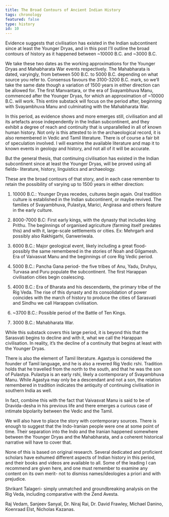 ```yaml
---
title: The Broad Contours of Ancient Indian History
tags: chronology
featured: false
type: history
id: 10
---
```


Evidence suggests that civilisation has existed in the Indian subcontinent since at least the Younger Dryas, and in this post I’ll outline the broad contours of history as it happened between ~10000 B.C. and ~3000 B.C.

We take these two dates as the working approximations for the Younger Dryas and Mahabharata War events respectively. The Mahabharata is dated, varyingly, from between 500 B.C. to 5000 B.C. depending on what source you refer to. Consensus favours the 3100-3200 B.C. mark, so we’ll take the same date though a variation of 1500 years in either direction can be allowed for. The first Manvantara, or the era of Svayambhuva Manu, commenced after the Younger Dryas, for which an approximation of ~10000 B.C. will work. This entire substack will focus on the period after, beginning with Svayambhuva Manu and culminating with the Mahabharata War.

In this period, as evidence shows and more emerges still, civilisation and all its artefacts arose independently in the Indian subcontinent, and they exhibit a degree of reach and continuity that is unparallelled in all of known human history. Not only is this attested to in the archaeological record, it is also remembered in Vedic and Tamil literature. There is of course a fair bit of speculation involved. I will examine the available literature and map it to known events in geology and history, and not all of it will be accurate.

But the general thesis, that continuing civilisation has existed in the Indian subcontinent since at least the Younger Dryas, will be proved using all fields- literature, history, linguistics and archaeology.

These are the broad contours of that story, and in each case remember to retain the possibility of varying up to 1500 years in either direction:

1. 10000 B.C.: Younger Dryas recedes, cultures begin again. Oral tradition culture is established in the Indian subcontinent, or maybe revived. The families of Svayambhuva, Pulastya, Marici, Angirasa and others feature in the early culture.

2. 8000-7000 B.C: First early kings, with the dynasty that includes king Prithu. The beginnings of organised agriculture (farming itself predates this) and with it, large-scale settlements or cities. Ex: Mehrgarh and possibly also Rakhigarhi, Ganweriwala.

3. 6000 B.C.: Major geological event, likely including a great flood- possibly the same remembered in the stories of Noah and Gilgamesh. Era of Vaivasvat Manu and the beginnings of core Rig Vedic period.

4. 5000 B.C.: Pancha Gana period- the five tribes of Anu, Yadu, Druhyu, Turvasa and Puru populate the subcontinent. The first Harappan civilisation cities begin coalescing.

5. 4000 B.C.: Era of Bharata and his descendants, the primary tribe of the Rig Veda. The rise of this dynasty and its consolidation of power coincides with the march of history to produce the cities of Sarasvati and Sindhu we call Harappan civilisation.

6. ~3700 B.C.: Possible period of the Battle of Ten Kings.

7. 3000 B.C.: Mahabharata War.

While this substack covers this large period, it is beyond this that the Sarasvati begins to decline and with it, what we call the Harappan civilisation. In reality, it’s the decline of a continuity that begins at least with the Younger Dryas.

There is also the element of Tamil literature. Agastya is considered the founder of Tamil language, and he is also a revered Rig Vedic rshi. Tradition holds that he travelled from the north to the south, and that he was the son of Pulastya. Pulastya is an early rshi, likely a contemporary of Svayambhuva Manu. While Agastya may only be a descendant and not a son, the relation remembered in tradition indicates the antiquity of continuing civilisation in southern India as well.

In fact, combine this with the fact that Vaivasvat Manu is said to be of Dravida-desha in his previous life and there emerges a curious case of intimate bipolarity between the Vedic and the Tamil.

We will also have to place the story with contemporary sources. There is enough to suggest that the Indo-Iranian people were one at some point of time. Their separation into the Indo and the Iranian happened somewhere between the Younger Dryas and the Mahabharata, and a coherent historical narrative will have to cover that.

None of this is based on original research. Several dedicated and proficient scholars have exhumed different aspects of Indian history in this period, and their books and videos are available to all. Some of the leading I can recommend are given here, and one must remember to examine any content on its own merit- not to dismiss names/ideologies a priori and with prejudice.

Shrikant Talageri- simply unmatched and groundbreaking analysis on the Rig Veda, including comparative with the Zend Avesta.

Raj Vedam, Sanjeev Sanyal, Dr. Niraj Rai, Dr. David Frawley, Michael Danino, Koenraad Elst, Nicholas Kazanas.